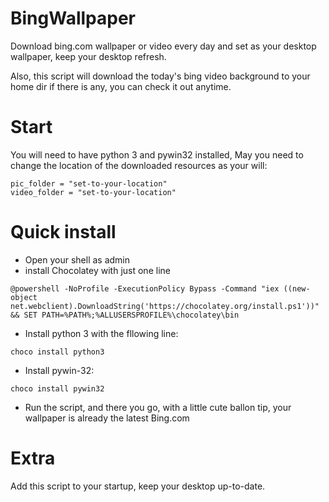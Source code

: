 # BingWallpaper
Download bing.com wallpaper or video every day and set as your desktop wallpaper, keep your desktop refresh.

Also, this script will download the today's bing video background to your home dir if there is any, you can check it out anytime.

# Start
You will need to have python 3 and pywin32 installed, May you need to change the location of the downloaded resources as your will:
```
pic_folder = "set-to-your-location"
video_folder = "set-to-your-location"
```

# Quick install
* Open your shell as admin
* install Chocolatey with just one line 
```
@powershell -NoProfile -ExecutionPolicy Bypass -Command "iex ((new-object net.webclient).DownloadString('https://chocolatey.org/install.ps1'))" && SET PATH=%PATH%;%ALLUSERSPROFILE%\chocolatey\bin
```
* Install python 3 with the fllowing line:
```
choco install python3
```
* Install pywin-32:
```
choco install pywin32
```
* Run the script, and there you go, with a little cute ballon tip, your wallpaper is already the latest Bing.com

# Extra
Add this script to your startup, keep your desktop up-to-date.
